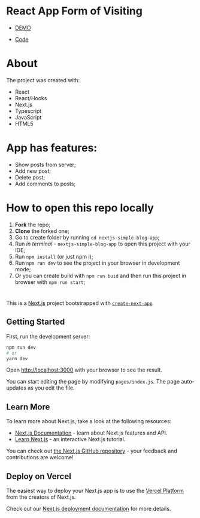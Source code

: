 # React App Form of Visiting

- [DEMO](https://nextjs-simple-blog-app-git-develop.leonbohdan.vercel.app/)

- [Code](https://github.com/leonbohdan/nextjs-simple-blog-app/tree/develop)

# About

The project was created with:

- React
- React/Hooks
- Next.js
- Typescript
- JavaScript
- HTML5

# App has features:

- Show posts from server;
- Add new post;
- Delete post;
- Add comments to posts;

# How to open this repo locally

1. **Fork** the repo;
2. **Clone** the forked one;
3. Go to create folder by running `cd nextjs-simple-blog-app`;
4. Run *in terminal -* `nextjs-simple-blog-app` to open this project with your IDE;
5. Run `npm install` (or just npm i);
6. Run `npm run dev` to see the project in your browser in development mode;
7. Or you can create build with `npm run buid` and then run this project in browser with `npm run start`;

#

This is a [Next.js](https://nextjs.org/) project bootstrapped with [`create-next-app`](https://github.com/vercel/next.js/tree/canary/packages/create-next-app).

## Getting Started

First, run the development server:

```bash
npm run dev
# or
yarn dev
```

Open [http://localhost:3000](http://localhost:3000) with your browser to see the result.

You can start editing the page by modifying `pages/index.js`. The page auto-updates as you edit the file.

## Learn More

To learn more about Next.js, take a look at the following resources:

- [Next.js Documentation](https://nextjs.org/docs) - learn about Next.js features and API.
- [Learn Next.js](https://nextjs.org/learn) - an interactive Next.js tutorial.

You can check out [the Next.js GitHub repository](https://github.com/vercel/next.js/) - your feedback and contributions are welcome!

## Deploy on Vercel

The easiest way to deploy your Next.js app is to use the [Vercel Platform](https://vercel.com/import?utm_medium=default-template&filter=next.js&utm_source=create-next-app&utm_campaign=create-next-app-readme) from the creators of Next.js.

Check out our [Next.js deployment documentation](https://nextjs.org/docs/deployment) for more details.
